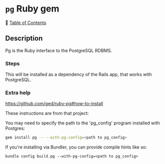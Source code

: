 # `pg` Ruby gem

📁 [Table of Contents](README.md)

## Description

Pg is the Ruby interface to the PostgreSQL RDBMS. 

### Steps

This will be installed as a dependency of the Rails app, that works with PostgreSQL.

### Extra help

<https://github.com/ged/ruby-pg#how-to-install>

These instructions are from that project:

You may need to specify the path to the 'pg_config' program installed with Postgres:

```sh
gem install pg -- --with-pg-config=<path to pg_config>
```

If you're installing via Bundler, you can provide compile hints like so:

```
bundle config build.pg --with-pg-config=<path to pg_config>
```
